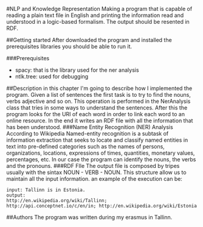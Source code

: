 #NLP and Knowledge Representation
Making a program that is capable of reading a plain text file in English and printing the information read and understood in a logic-based formalism. The output should be resented in RDF.

##Getting started
After downloaded the program and installed the prerequisites libraries you should be able to run it.

###Prerequisites
* spacy: that is the library used for the ner analysis
* ntlk.tree: used for debugging

##Description
in this chapter I'm going to describe how I implemented the program.
Given a list of sentences the first task is to try to find the nouns, verbs adjective and so on. 
This operation is performed in the NerAnalysis class that tries in some ways to understand the sentences.
After this the program looks for the URI of each word in order to link each word to an online resource.
In the end it writes an RDF file with all the information that has been understood.
###Name Entity Recognition (NER) Analysis
According to Wikipedia Named-entity recognition is a subtask of information extraction that seeks to locate and classify named entities in text into pre-defined categories such as the names of persons, organizations, locations, expressions of times, quantities, monetary values, percentages, etc.
In our case the program can identify the nouns, the verbs and the pronouns.
###RDF FIle
The output file is composed by tripes usually with the sintax NOUN - VERB - NOUN. This structure allow us to maintain all the input information.
an example of the execution can be:
```
input: Tallinn is in Estonia.
output: 
http://en.wikipedia.org/wiki/Tallinn; http://api.conceptnet.io/c/en/in; http://en.wikipedia.org/wiki/Estonia
```

##Authors
The program was written during my erasmus in Tallinn.
